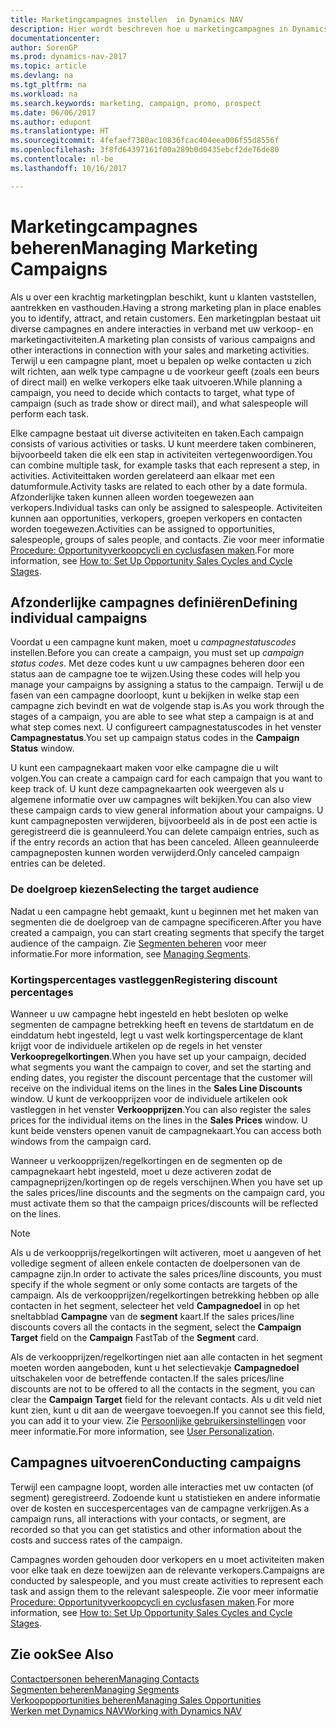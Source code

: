```yaml
---
title: Marketingcampagnes instellen  in Dynamics NAV
description: Hier wordt beschreven hoe u marketingcampagnes in Dynamics NAV instelt en uitvoert om prospects te vinden en aan te trekken en klanten vast te houden.
documentationcenter: 
author: SorenGP
ms.prod: dynamics-nav-2017
ms.topic: article
ms.devlang: na
ms.tgt_pltfrm: na
ms.workload: na
ms.search.keywords: marketing, campaign, promo, prospect
ms.date: 06/06/2017
ms.author: edupont
ms.translationtype: HT
ms.sourcegitcommit: 4fefaef7380ac10836fcac404eea006f55d8556f
ms.openlocfilehash: 3f8fd64397161f00a289b0d0435ebcf2de76de80
ms.contentlocale: nl-be
ms.lasthandoff: 10/16/2017

---
```

# <a name="managing-marketing-campaigns"></a><span data-ttu-id="eb968-103">Marketingcampagnes beheren</span><span class="sxs-lookup"><span data-stu-id="eb968-103">Managing Marketing Campaigns</span></span>
<span data-ttu-id="eb968-104">Als u over een krachtig marketingplan beschikt, kunt u klanten vaststellen, aantrekken en vasthouden.</span><span class="sxs-lookup"><span data-stu-id="eb968-104">Having a strong marketing plan in place enables you to identify, attract, and retain customers.</span></span> <span data-ttu-id="eb968-105">Een marketingplan bestaat uit diverse campagnes en andere interacties in verband met uw verkoop- en marketingactiviteiten.</span><span class="sxs-lookup"><span data-stu-id="eb968-105">A marketing plan consists of various campaigns and other interactions in connection with your sales and marketing activities.</span></span> <span data-ttu-id="eb968-106">Terwijl u een campagne plant, moet u bepalen op welke contacten u zich wilt richten, aan welk type campagne u de voorkeur geeft (zoals een beurs of direct mail) en welke verkopers elke taak uitvoeren.</span><span class="sxs-lookup"><span data-stu-id="eb968-106">While planning a campaign, you need to decide which contacts to target, what type of campaign (such as trade show or direct mail), and what salespeople will perform each task.</span></span>

<span data-ttu-id="eb968-107">Elke campagne bestaat uit diverse activiteiten en taken.</span><span class="sxs-lookup"><span data-stu-id="eb968-107">Each campaign consists of various activities or tasks.</span></span> <span data-ttu-id="eb968-108">U kunt meerdere taken combineren, bijvoorbeeld taken die elk een stap in activiteiten vertegenwoordigen.</span><span class="sxs-lookup"><span data-stu-id="eb968-108">You can combine multiple task, for example tasks that each represent a step, in activities.</span></span> <span data-ttu-id="eb968-109">Activiteittaken worden gerelateerd aan elkaar met een datumformule.</span><span class="sxs-lookup"><span data-stu-id="eb968-109">Activity tasks are related to each other by a date formula.</span></span> <span data-ttu-id="eb968-110">Afzonderlijke taken kunnen alleen worden toegewezen aan verkopers.</span><span class="sxs-lookup"><span data-stu-id="eb968-110">Individual tasks can only be assigned to salespeople.</span></span> <span data-ttu-id="eb968-111">Activiteiten kunnen aan opportunities, verkopers, groepen verkopers en contacten worden toegewezen.</span><span class="sxs-lookup"><span data-stu-id="eb968-111">Activities can be assigned to opportunities, salespeople, groups of sales people, and contacts.</span></span> <span data-ttu-id="eb968-112">Zie voor meer informatie [Procedure: Opportunityverkoopcycli en cyclusfasen maken](marketing-how-setup-opportunity-sales-cycles-stages.md).</span><span class="sxs-lookup"><span data-stu-id="eb968-112">For more information, see [How to: Set Up Opportunity Sales Cycles and Cycle Stages](marketing-how-setup-opportunity-sales-cycles-stages.md).</span></span>

## <a name="defining-individual-campaigns"></a><span data-ttu-id="eb968-113">Afzonderlijke campagnes definiëren</span><span class="sxs-lookup"><span data-stu-id="eb968-113">Defining individual campaigns</span></span>
<span data-ttu-id="eb968-114">Voordat u een campagne kunt maken, moet u *campagnestatuscodes* instellen.</span><span class="sxs-lookup"><span data-stu-id="eb968-114">Before you can create a campaign, you must set up *campaign status codes*.</span></span> <span data-ttu-id="eb968-115">Met deze codes kunt u uw campagnes beheren door een status aan de campagne toe te wijzen.</span><span class="sxs-lookup"><span data-stu-id="eb968-115">Using these codes will help you manage your campaigns by assigning a status to the campaign.</span></span> <span data-ttu-id="eb968-116">Terwijl u de fasen van een campagne doorloopt, kunt u bekijken in welke stap een campagne zich bevindt en wat de volgende stap is.</span><span class="sxs-lookup"><span data-stu-id="eb968-116">As you work through the stages of a campaign, you are able to see what step a campaign is at and what step comes next.</span></span> <span data-ttu-id="eb968-117">U configureert campagnestatuscodes in het venster **Campagnestatus**.</span><span class="sxs-lookup"><span data-stu-id="eb968-117">You set up campaign status codes in the **Campaign Status** window.</span></span>

<span data-ttu-id="eb968-118">U kunt een campagnekaart maken voor elke campagne die u wilt volgen.</span><span class="sxs-lookup"><span data-stu-id="eb968-118">You can create a campaign card for each campaign that you want to keep track of.</span></span> <span data-ttu-id="eb968-119">U kunt deze campagnekaarten ook weergeven als u algemene informatie over uw campagnes wilt bekijken.</span><span class="sxs-lookup"><span data-stu-id="eb968-119">You can also view these campaign cards to view general information about your campaigns.</span></span>
<span data-ttu-id="eb968-120">U kunt campagneposten verwijderen, bijvoorbeeld als in de post een actie is geregistreerd die is geannuleerd.</span><span class="sxs-lookup"><span data-stu-id="eb968-120">You can delete campaign entries, such as if the entry records an action that has been canceled.</span></span> <span data-ttu-id="eb968-121">Alleen geannuleerde campagneposten kunnen worden verwijderd.</span><span class="sxs-lookup"><span data-stu-id="eb968-121">Only canceled campaign entries can be deleted.</span></span>

### <a name="selecting-the-target-audience"></a><span data-ttu-id="eb968-122">De doelgroep kiezen</span><span class="sxs-lookup"><span data-stu-id="eb968-122">Selecting the target audience</span></span>
<span data-ttu-id="eb968-123">Nadat u een campagne hebt gemaakt, kunt u beginnen met het maken van segmenten die de doelgroep van de campagne specificeren.</span><span class="sxs-lookup"><span data-stu-id="eb968-123">After you have created a campaign, you can start creating segments that specify the target audience of the campaign.</span></span> <span data-ttu-id="eb968-124">Zie [Segmenten beheren](marketing-segments.md) voor meer informatie.</span><span class="sxs-lookup"><span data-stu-id="eb968-124">For more information, see [Managing Segments](marketing-segments.md).</span></span>

### <a name="registering-discount-percentages"></a><span data-ttu-id="eb968-125">Kortingspercentages vastleggen</span><span class="sxs-lookup"><span data-stu-id="eb968-125">Registering discount percentages</span></span>
<span data-ttu-id="eb968-126">Wanneer u uw campagne hebt ingesteld en hebt besloten op welke segmenten de campagne betrekking heeft en tevens de startdatum en de einddatum hebt ingesteld, legt u vast welk kortingspercentage de klant krijgt voor de individuele artikelen op de regels in het venster **Verkoopregelkortingen**.</span><span class="sxs-lookup"><span data-stu-id="eb968-126">When you have set up your campaign, decided what segments you want the campaign to cover, and set the starting and ending dates, you register the discount percentage that the customer will receive on the individual items on the lines in the **Sales Line Discounts** window.</span></span> <span data-ttu-id="eb968-127">U kunt de verkoopprijzen voor de individuele artikelen ook vastleggen in het venster **Verkoopprijzen**.</span><span class="sxs-lookup"><span data-stu-id="eb968-127">You can also register the sales prices for the individual items on the lines in the **Sales Prices** window.</span></span> <span data-ttu-id="eb968-128">U kunt beide vensters openen vanuit de campagnekaart.</span><span class="sxs-lookup"><span data-stu-id="eb968-128">You can access both windows from the campaign card.</span></span>

 <span data-ttu-id="eb968-129">Wanneer u verkoopprijzen/regelkortingen en de segmenten op de campagnekaart hebt ingesteld, moet u deze activeren zodat de campagneprijzen/kortingen op de regels verschijnen.</span><span class="sxs-lookup"><span data-stu-id="eb968-129">When you have set up the sales prices/line discounts and the segments on the campaign card, you must activate them so that the campaign prices/discounts will be reflected on the lines.</span></span>

> [!NOTE]  
>   <span data-ttu-id="eb968-130">Als u de verkoopprijs/regelkortingen wilt activeren, moet u aangeven of het volledige segment of alleen enkele contacten de doelpersonen van de campagne zijn.</span><span class="sxs-lookup"><span data-stu-id="eb968-130">In order to activate the sales prices/line discounts, you must specify if the whole segment or only some contacts are targets of the campaign.</span></span> <span data-ttu-id="eb968-131">Als de verkoopprijzen/regelkortingen betrekking hebben op alle contacten in het segment, selecteer het veld **Campagnedoel** in op het sneltabblad **Campagne** van de **segment** kaart.</span><span class="sxs-lookup"><span data-stu-id="eb968-131">If the sales prices/line discounts covers all the contacts in the segment, select the **Campaign Target** field on the **Campaign** FastTab of the **Segment** card.</span></span>

<span data-ttu-id="eb968-132">Als de verkoopprijzen/regelkortingen niet aan alle contacten in het segment moeten worden aangeboden, kunt u het selectievakje **Campagnedoel** uitschakelen voor de betreffende contacten.</span><span class="sxs-lookup"><span data-stu-id="eb968-132">If the sales prices/line discounts are not to be offered to all the contacts in the segment, you can clear the **Campaign Target** field for the relevant contacts.</span></span> <span data-ttu-id="eb968-133">Als u dit veld niet kunt zien, kunt u dit aan de weergave toevoegen.</span><span class="sxs-lookup"><span data-stu-id="eb968-133">If you cannot see this field, you can add it to your view.</span></span> <span data-ttu-id="eb968-134">Zie [Persoonlijke gebruikersinstellingen](ui-user-personalization.md) voor meer informatie.</span><span class="sxs-lookup"><span data-stu-id="eb968-134">For more information, see [User Personalization](ui-user-personalization.md).</span></span>

## <a name="conducting-campaigns"></a><span data-ttu-id="eb968-135">Campagnes uitvoeren</span><span class="sxs-lookup"><span data-stu-id="eb968-135">Conducting campaigns</span></span>
<span data-ttu-id="eb968-136">Terwijl een campagne loopt, worden alle interacties met uw contacten (of segment) geregistreerd. Zodoende kunt u statistieken en andere informatie over de kosten en succespercentages van de campagne verkrijgen.</span><span class="sxs-lookup"><span data-stu-id="eb968-136">As a campaign runs, all interactions with your contacts, or segment, are recorded so that you can get statistics and other information about the costs and success rates of the campaign.</span></span>

<span data-ttu-id="eb968-137">Campagnes worden gehouden door verkopers en u moet activiteiten maken voor elke taak en deze toewijzen aan de relevante verkopers.</span><span class="sxs-lookup"><span data-stu-id="eb968-137">Campaigns are conducted by salespeople, and you must create activities to represent each task and assign them to the relevant salespeople.</span></span> <span data-ttu-id="eb968-138">Zie voor meer informatie [Procedure: Opportunityverkoopcycli en cyclusfasen maken](marketing-how-setup-opportunity-sales-cycles-stages.md).</span><span class="sxs-lookup"><span data-stu-id="eb968-138">For more information, see [How to: Set Up Opportunity Sales Cycles and Cycle Stages](marketing-how-setup-opportunity-sales-cycles-stages.md).</span></span>

## <a name="see-also"></a><span data-ttu-id="eb968-139">Zie ook</span><span class="sxs-lookup"><span data-stu-id="eb968-139">See Also</span></span>
[<span data-ttu-id="eb968-140">Contactpersonen beheren</span><span class="sxs-lookup"><span data-stu-id="eb968-140">Managing Contacts</span></span>](marketing-contacts.md)  
[<span data-ttu-id="eb968-141">Segmenten beheren</span><span class="sxs-lookup"><span data-stu-id="eb968-141">Managing Segments</span></span>](marketing-segments.md)  
[<span data-ttu-id="eb968-142">Verkoopopportunities beheren</span><span class="sxs-lookup"><span data-stu-id="eb968-142">Managing Sales Opportunities</span></span>](marketing-manage-sales-opportunities.md)  
[<span data-ttu-id="eb968-143">Werken met Dynamics NAV</span><span class="sxs-lookup"><span data-stu-id="eb968-143">Working with Dynamics NAV</span></span>](ui-work-product.md)  

